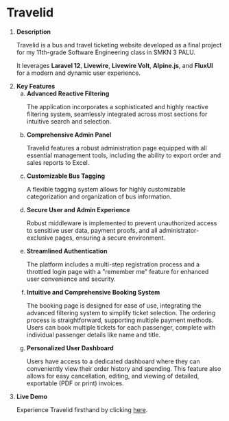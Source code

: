 <h1>Travelid</h1>
<ol>
    <li>
        <strong>Description</strong>
        <p>Travelid is a bus and travel ticketing website developed as a final project for my 11th-grade Software Engineering class in SMKN 3 PALU.</p>
        <p>It leverages <strong>Laravel 12</strong>, <strong>Livewire</strong>, <strong>Livewire Volt</strong>, <strong>Alpine.js</strong>, and <strong>FluxUI</strong> for a modern and dynamic user experience.</p>
    </li>
    <li>
        <strong>Key Features</strong>
        <ol type="a">
            <li>
                <strong>Advanced Reactive Filtering</strong>
                <p>The application incorporates a sophisticated and highly reactive filtering system, seamlessly integrated across most sections for intuitive search and selection.</p>
            </li>
            <li>
                <strong>Comprehensive Admin Panel</strong>
                <p>Travelid features a robust administration page equipped with all essential management tools, including the ability to export order and sales reports to Excel.</p>
            </li>
            <li>
                <strong>Customizable Bus Tagging</strong>
                <p>A flexible tagging system allows for highly customizable categorization and organization of bus information.</p>
            </li>
            <li>
                <strong>Secure User and Admin Experience</strong>
                <p>Robust middleware is implemented to prevent unauthorized access to sensitive user data, payment proofs, and all administrator-exclusive pages, ensuring a secure environment.</p>
            </li>
            <li>
                <strong>Streamlined Authentication</strong>
                <p>The platform includes a multi-step registration process and a throttled login page with a "remember me" feature for enhanced user convenience and security.</p>
            </li>
            <li>
                <strong>Intuitive and Comprehensive Booking System</strong>
                <p>The booking page is designed for ease of use, integrating the advanced filtering system to simplify ticket selection. The ordering process is straightforward, supporting multiple payment methods. Users can book multiple tickets for each passenger, complete with individual passenger details like name and title.</p>
            </li>
            <li>
                <strong>Personalized User Dashboard</strong>
                <p>Users have access to a dedicated dashboard where they can conveniently view their order history and spending. This feature also allows for easy cancellation, editing, and viewing of detailed, exportable (PDF or print) invoices.</p>
            </li>
        </ol>
    </li>
    <li>
        <strong>Live Demo</strong>
        <p>Experience Travelid firsthand by clicking <a href="https://travelid.ct.ws/" target="_blank" rel="noopener noreferrer">here</a>.</p>
    </li>
</ol>
